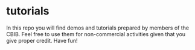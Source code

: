 # tutorials
In this repo you will find demos and tutorials prepared by members of the CBIB. Feel free to use them for non-commercial activities given that you give proper credit. Have fun!
